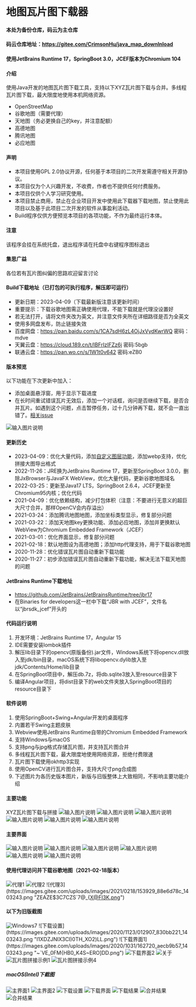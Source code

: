 # 地图瓦片图下载器

#### 本处为备份仓库，码云为主仓库
#### 码云仓库地址：https://gitee.com/CrimsonHu/java_map_downlnload

#### 使用JetBrains Runtime 17，SpringBoot 3.0，JCEF版本为Chromium 104

#### 介绍
使用Java开发的地图瓦片图下载工具，支持以下XYZ瓦片图下载与合并。多线程瓦片图下载，最大限度地使用本机网络资源。
- OpenStreetMap
- 谷歌地图（需要代理）
- 天地图（务必更换自己的key，并注意配额）
- 高德地图
- 腾讯地图
- 必应地图

#### 声明
- 本项目使用GPL 2.0协议开源，任何基于本项目的二次开发需遵守相关开源协议。
- 本项目仅为个人兴趣开发，不收费，作者也不提供任何付费服务。
- 本项目仅供个人学习研究使用。
- 本项目禁止商用，禁止在企业项目开发中使用此下载器下载地图，禁止使用此项目以及基于此项目二次开发的软件从事盈利活动。
- Build程序仅供方便预览本项目的各项功能，不作为最终运行本体。

#### 注意
该程序会挂在系统托盘，退出程序请在托盘中右键程序图标退出

#### 集思广益
各位若有瓦片图纠偏的思路欢迎留言讨论

#### Build下载地址（已打包的可执行程序，解压即可运行）
- 更新日期：2023-04-09（下载最新版注意该更新时间）
- 重要提示：下载谷歌地图需正确使用代理，不能下载就是代理没设置好
- 若无法打开，请将文件夹改为英文，并注意文件夹所在详细路径是否为全英文
- 使用多网盘发布，防止链接失效
- 百度网盘：https://pan.baidu.com/s/1CA7sdH6zL4OjJxVydKwrWQ  密码：mdve 
- 天翼云盘：https://cloud.189.cn/t/IBFrIzIFZz6j 密码:5bgb
- 联通云盘：https://pan.wo.cn/s/1W1t0v642 密码:eZB0

#### 版本预览
以下功能在下次更新中加入：
- 添加桌面悬浮窗，用于显示下载进度
- 在长时间重试错误瓦片无效后，添加一个对话框，询问是否继续下载，是否合并瓦片。如遇到这个问题，点击暂停任务，过十几分钟再下载，就不会一直出错了。[相关issue](https://gitee.com/CrimsonHu/java_map_download/issues/I6NH24)

![输入图片说明](Other/image/next.png)

#### 更新历史
- 2023-04-09：优化大量代码，添加[自定义图层功能](https://gitee.com/CrimsonHu/java_map_download/issues/I6KPWN)，添加webp支持，优化拼接大图导出格式
- 2022-11-26：JRE换为JetBrains Runtime 17，更新至SpringBoot 3.0.0，删除JxBrowser与JavaFX WebView，优化大量代码，更新谷歌地图域名
- 2022-03-25：更新至Java17 LTS，SpringBoot 2.6.4，JCEF更新至Chromium95内核；优化代码
- 2021-04-09：优化依赖结构，减少打包体积（注意：不要进行无意义的超巨大尺寸合并，那样OpenCV会内存溢出）
- 2021-03-24：添加腾讯地图地图，添加坐标类型显示，修复部分问题
- 2021-03-22：添加天地图key更换功能、添加必应地图，添加并更换默认WebView为Chromium Embedded Framework（JCEF）
- 2021-03-01：优化界面显示，修复部分问题
- 2021-02-18：默认地图设为高德地图；添加http代理支持，用于下载谷歌地图
- 2020-11-28：优化错误瓦片图自动重新下载功能
- 2020-11-27：初步添加错误瓦片图自动重新下载功能，解决无法下载天地图的问题

#### JetBrains Runtime下载地址
- https://github.com/JetBrains/JetBrainsRuntime/tree/jbr17
- 在Binaries for developers这一栏中下载“JBR with JCEF”，文件名以“jbrsdk_jcef”开头的

#### 代码运行说明
1. 开发环境：JetBrains Runtime 17，Angular 15
2. IDE需要安装lombok插件
3. 解压lib目录下的opencv(原版备份).jar文件，Windows系统下将opencv.dll放入至jdk/bin目录，macOS系统下将libopencv.dylib放入至jdk/Contents/Home/lib目录
4. 在SpringBoot项目中，解压db.7z，将db.sqlite3放入至resource目录下
5. 编译Angular项目，将dist目录下的web文件夹放入SpringBoot项目的resource目录下

#### 软件说明
1. 使用SpringBoot+Swing+Angular开发的桌面程序
2. 内置若干Swing主题皮肤
3. Webview使用JetBrains Runtime自带的Chromium Embedded Framework
4. 支持Windows与macOS
5. 支持png与jpg格式存储瓦片图，并支持瓦片图合并
6. 多线程瓦片图下载，最大限度地使用网络资源，拒绝付费限速
7. 瓦片图下载使用okhttp3实现
8. 使用OpenCV进行瓦片图合并，支持大尺寸png合成图
9. 下述图片为各历史版本图片，新版与旧版整体上大致相同，不影响主要功能介绍

#### 主要功能
XYZ瓦片图下载与拼接
![输入图片说明](Other/image/194201_51cbcc76_1403243.webp)
![输入图片说明](Other/image/191841_58a9107e_1403243.webp)
![输入图片说明](Other/image/184433_266b9408_1403243.webp)
![输入图片说明](Other/image/190547_ef9e10bd_1403243.webp)
![输入图片说明](Other/image/192008_a3e72cda_1403243.webp)
![输入图片说明](Other/image/235757_070c3fc7_1403243.webp)

#### 主要界面
![输入图片说明](Other/image/190547_ef9e10bd_1403243.webp)
![输入图片说明](Other/image/012326_e90a2ee4_1403243.webp)
![输入图片说明](Other/image/191011_7b58ab8c_1403243.webp)
![输入图片说明](Other/image/190953_497f7569_1403243.webp)
![输入图片说明](Other/image/190713_68a1bd09_1403243.webp)
![输入图片说明](Other/image/191415_b83b6dfd_1403243.webp)

#### 使用代理访问并下载谷歌地图（2021-02-18版本）
![代理1](https://images.gitee.com/uploads/images/2021/0218/152258_3b6f8231_1403243.jpeg "1613632674(1).jpg")
![代理2](https://images.gitee.com/uploads/images/2021/0218/152345_babdc925_1403243.png "$_OQTUXO623_RZ%0G)%[XYM.png")
![代理3](https://images.gitee.com/uploads/images/2021/0218/153929_88e6d78c_1403243.png "ZEAZE$3C7CZS`7@_{X@FI3K.png")

#### 以下为旧版截图
![Windows7](https://images.gitee.com/uploads/images/2020/1123/013255_4aa27099_1403243.png "_JVZV%LF}GJ`(L(B7W(%N}D.png")
![下载设置](https://images.gitee.com/uploads/images/2020/1123/012907_830bb221_1403243.png "I1XDZJNIX3CI)0TH_XO2)LL.png")
![下载界面1](https://images.gitee.com/uploads/images/2020/1031/162720_aecb9b57_1403243.png "~`VE_0FM{HB0_K4S~ERO]DD.png")
![下载界面2](https://images.gitee.com/uploads/images/2020/1031/162734_fc13bdb9_1403243.png "F1ASVTZQH%D}7NM7E4@VC~2.png")
![关于](https://images.gitee.com/uploads/images/2020/1123/013200_324218fd_1403243.png "2_859NL6FOR7(@]_[E3XCFL.png")
![瓦片图拼接示例1](https://images.gitee.com/uploads/images/2020/1025/184409_f512ec03_1403243.png "IHESGJ986LN31[ICDV]5ICQ.png")
![瓦片图拼接示例4](https://images.gitee.com/uploads/images/2020/1029/163712_032f9f19_1403243.png "]~QU7`77({@VL{GLBOKJM{0.png")

##### macOS(Intel)下截图
![主界面1](https://images.gitee.com/uploads/images/2020/1025/200558_73c24f43_1403243.png "C241622F-D0C6-4E07-A20B-6424BD93987D.png")
![主界面2](https://images.gitee.com/uploads/images/2020/1025/200625_fa0bbac7_1403243.png "2FA9C69F-F8AD-4D99-8948-E2412FCC39E2.png")
![下载设置](https://images.gitee.com/uploads/images/2020/1025/200638_ba6a3d43_1403243.png "B6E5D312-3B70-48CA-9268-D8EBF7B0AD2B.png")
![下载界面](https://images.gitee.com/uploads/images/2020/1031/164829_579bde2a_1403243.png "35BDBFD3-699E-48A5-BF22-349E84AC3573.png")
![下载结果](https://images.gitee.com/uploads/images/2020/1025/200828_c79e7461_1403243.png "319FC41E-DDF9-4633-816D-09B813FDE093.png")
![合并结果](https://images.gitee.com/uploads/images/2020/1025/201358_ee4b9a82_1403243.png "D9400C8D-E87D-42A6-BEBF-C5CEA2B9F75C.png")
![合并结果](https://images.gitee.com/uploads/images/2020/1025/201415_178ebde6_1403243.png "61916631-E18B-4A54-BDEA-0BDD2C04A5A0.png")

